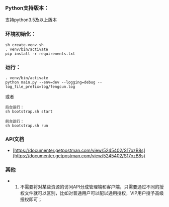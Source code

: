 
### Python支持版本：
支持python3.5及以上版本

### 环境初始化：
```
sh create-venv.sh
. venv/bin/activate
pip install -r requirements.txt
```

### 运行：
```
. venv/bin/activate
python main.py --env=dev --logging=debug --log_file_prefix=log/fengcun.log
```
或者
```
后台运行：
sh bootstrap.sh start

前台运行：
sh bootstrap.sh run
```

### API文档
- [https://documenter.getpostman.com/view/5245402/S17ozB8s](https://documenter.getpostman.com/view/5245402/S17ozB8s)

### 其他
* 1. 不需要将对某些资源的访问API分成管理端和客户端，只需要通过不同的授权文件就可以区别，比如对普通用户可以配以通用授权，VIP用户授予高级授权即可；